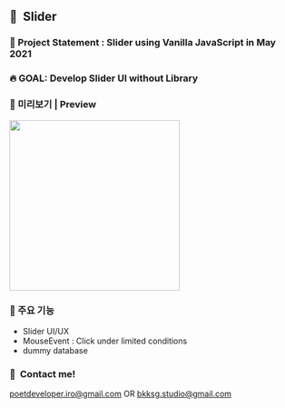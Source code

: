 ## :whale2:&nbsp;&nbsp;Slider
### :dizzy:&nbsp;Project Statement : Slider using Vanilla JavaScript in May 2021
### :fire:&nbsp;GOAL: Develop Slider UI without Library
### :monocle_face:&nbsp;미리보기 | Preview
<img src="https://user-images.githubusercontent.com/90435185/205219055-01049870-a966-43a9-9bc6-d65a32487513.gif" height="300"/>

### :wrench:&nbsp;주요 기능
 * Slider UI/UX
 * MouseEvent : Click under limited conditions
 * dummy database

### :calling:&nbsp;&nbsp;Contact me!
poetdeveloper.iro@gmail.com OR bkksg.studio@gmail.com
